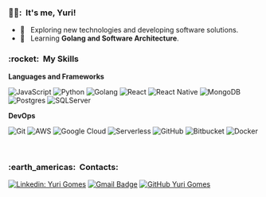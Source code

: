 <h3> 🧝‍♂️: &nbsp;It's me, Yuri! </h3>

- 🤔 &nbsp; Exploring new technologies and developing software solutions.
- 🌱 &nbsp; Learning **Golang and Software Architecture**.

<h3> :rocket: &nbsp;My Skills </h3>

**Languages and Frameworks**

  ![JavaScript](https://img.shields.io/badge/-JavaScript-333333?style=flat&logo=javascript)
  ![Python](https://img.shields.io/badge/-Python-333333?style=flat&logo=python)
  ![Golang](https://img.shields.io/badge/-Go-333333?style=flat&logo=go)
  ![React](https://img.shields.io/badge/-React-333333?style=flat&logo=react)
  ![React Native](https://img.shields.io/badge/-React%20Native-333333?style=flat&logo=react)
  ![MongoDB](https://img.shields.io/badge/-MongoDB-333333?style=flat&logo=mongodb)
  ![Postgres](https://img.shields.io/badge/-PostgresSQL-333333?style=flat&logo=postgresql)
  ![SQLServer](https://img.shields.io/badge/-SQLServer-333333?style=flat&logo=microsoftsqlserver)


**DevOps**

  ![Git](https://img.shields.io/badge/-Git-333333?style=flat&logo=git)
  ![AWS](https://img.shields.io/badge/-AWS-333333?style=flat&logo=amazonaws)
  ![Google Cloud](https://img.shields.io/badge/-GoogleCloud-333333?style=flat&logo=googlecloud)
  ![Serverless](https://img.shields.io/badge/-Serverless-333333?style=flat&logo=serverless)
  ![GitHub](https://img.shields.io/badge/-GitHub-333333?style=flat&logo=github)
  ![Bitbucket](https://img.shields.io/badge/-Bitbucket-333333?style=flat&logo=bitbucket)
  ![Docker](https://img.shields.io/badge/-Docker-333333?style=flat&logo=docker)

<br/>

<h3> :earth_americas: &nbsp;Contacts: </h3> 

[![Linkedin: Yuri Gomes](https://img.shields.io/badge/-yuurig-blue?style=flat-square&logo=Linkedin&logoColor=white&link=https://www.linkedin.com/in/yuurig/)](https://www.linkedin.com/in/yuurig/)
[![Gmail Badge](https://img.shields.io/badge/-yuurig@gmail.com-006bed?style=flat-square&logo=Gmail&logoColor=white&link=mailto:yuurig@gmail.com)](mailto:yuurig@gmail.com)
[![GitHub Yuri Gomes]( https://img.shields.io/github/followers/met4tron?label=follow&style=social)](https://github.com/Met4tron)
